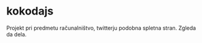 # kokodajs
Projekt pri predmetu računalništvo, twitterju podobna spletna stran. Zgleda da dela.







